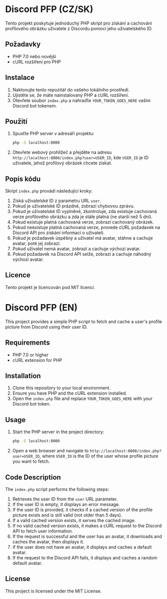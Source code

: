 # Discord PFP (CZ/SK)

Tento projekt poskytuje jednoduchý PHP skript pro získání a cachování profilového obrázku uživatele z Discordu pomocí jeho uživatelského ID.

## Požadavky

- PHP 7.0 nebo novější
- cURL rozšíření pro PHP

## Instalace

1. Naklonujte tento repozitář do vašeho lokálního prostředí.
2. Ujistěte se, že máte nainstalovaný PHP a cURL rozšíření.
3. Otevřete soubor `index.php` a nahraďte `YOUR_TOKEN_GOES_HERE` vaším Discord bot tokenem.

## Použití

1. Spusťte PHP server v adresáři projektu:
    ```sh
    php -S localhost:8000
    ```
2. Otevřete webový prohlížeč a přejděte na adresu `http://localhost:8000/index.php?user=USER_ID`, kde `USER_ID` je ID uživatele, jehož profilový obrázek chcete získat.

## Popis kódu

Skript `index.php` provádí následující kroky:

1. Získá uživatelské ID z parametru URL `user`.
2. Pokud je uživatelské ID prázdné, zobrazí chybovou zprávu.
3. Pokud je uživatelské ID vyplněné, zkontroluje, zda existuje cachovaná verze profilového obrázku a zda je stále platná (ne starší než 5 dní).
4. Pokud existuje platná cachovaná verze, zobrazí cachovaný obrázek.
5. Pokud neexistuje platná cachovaná verze, provede cURL požadavek na Discord API pro získání informací o uživateli.
6. Pokud je požadavek úspěšný a uživatel má avatar, stáhne a cachuje avatar, poté jej zobrazí.
7. Pokud uživatel nemá avatar, zobrazí a cachuje výchozí avatar.
8. Pokud požadavek na Discord API selže, zobrazí a cachuje náhodný výchozí avatar.

## Licence

Tento projekt je licencován pod MIT licencí.

# Discord PFP (EN)

This project provides a simple PHP script to fetch and cache a user's profile picture from Discord using their user ID.

## Requirements

- PHP 7.0 or higher
- cURL extension for PHP

## Installation

1. Clone this repository to your local environment.
2. Ensure you have PHP and the cURL extension installed.
3. Open the `index.php` file and replace `YOUR_TOKEN_GOES_HERE` with your Discord bot token.

## Usage

1. Start the PHP server in the project directory:
    ```sh
    php -S localhost:8000
    ```
2. Open a web browser and navigate to `http://localhost:8000/index.php?user=USER_ID`, where `USER_ID` is the ID of the user whose profile picture you want to fetch.

## Code Description

The `index.php` script performs the following steps:

1. Retrieves the user ID from the `user` URL parameter.
2. If the user ID is empty, it displays an error message.
3. If the user ID is provided, it checks if a cached version of the profile picture exists and is still valid (not older than 5 days).
4. If a valid cached version exists, it serves the cached image.
5. If no valid cached version exists, it makes a cURL request to the Discord API to fetch user information.
6. If the request is successful and the user has an avatar, it downloads and caches the avatar, then displays it.
7. If the user does not have an avatar, it displays and caches a default avatar.
8. If the request to the Discord API fails, it displays and caches a random default avatar.

## License

This project is licensed under the MIT License.